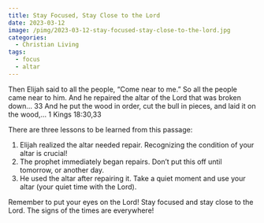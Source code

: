 ```yaml
---
title: Stay Focused, Stay Close to the Lord
date: 2023-03-12
image: /pimg/2023-03-12-stay-focused-stay-close-to-the-lord.jpg
categories:
  - Christian Living
tags:
  - focus
  - altar
---
```


<p>Then Elijah said to all the people, “Come near to me.” So all the people came near to him. And he repaired the altar of the Lord that was broken down… 33 And he put the wood in order, cut the bull in pieces, and laid it on the wood,…    1 Kings 18:30,33</p><p>There are three lessons to be learned from this passage:</p><ol><li>Elijah realized the altar needed repair. Recognizing the condition of your altar is crucial!</li><li>The prophet immediately began repairs. Don’t put this off until tomorrow, or another day.</li><li>He used the altar after repairing it. Take a quiet moment and use your altar (your quiet time with the Lord).   </li></ol><p>Remember to put your eyes on the Lord! Stay focused and stay close to the Lord. The signs of the times are everywhere! </p><p></p>

